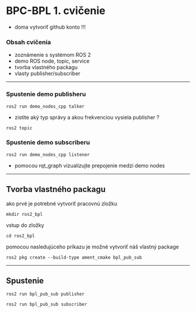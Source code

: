# BPC-BPL 1. cvičenie
- doma vytvoriť github konto !!!
### Obsah cvičenia
- zoznámenie s systémom ROS 2
- demo ROS node, topic, service
- tvorba vlastného packagu
- vlasty publisher/subscriber

-------
### Spustenie demo publisheru
```
ros2 run demo_nodes_cpp talker
```

- zistite aký typ správy a akou frekvenciou vysiela publisher ?
```
ros2 topic
```

### Spustenie demo subscriberu
```
ros2 run demo_nodes_cpp listener
```

- pomocou rqt_graph vizualizujte prepojenie medzi demo nodes

-------
## Tvorba vlastného packagu
ako prvé je potrebné vytvoriť pracovnú zložku
```
mkdir ros2_bpl
```
vstup do zložky
```
cd ros2_bpl
```
pomocou nasledujúceho príkazu je možné vytvoriť náš vlastný package
```
ros2 pkg create --build-type ament_cmake bpl_pub_sub
```

-------
## Spustenie
```
ros2 run bpl_pub_sub publisher
```
```
ros2 run bpl_pub_sub subscriber
```
